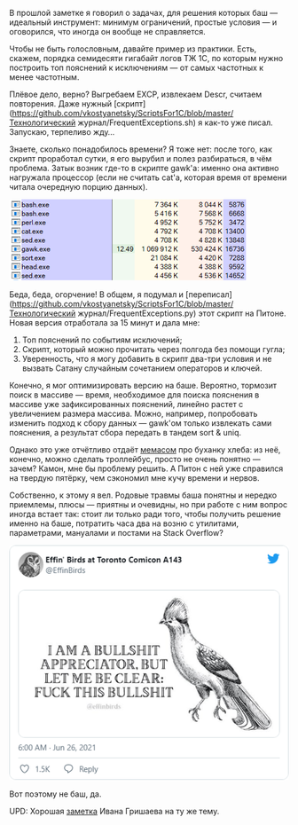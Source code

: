 В прошлой заметке я говорил о задачах, для решения которых баш — идеальный инструмент: минимум ограничений, простые условия — и оговорился, что иногда он вообще не справляется.

Чтобы не быть голословным, давайте пример из практики. Есть, скажем, порядка семидесяти гигабайт логов ТЖ 1С, по которым нужно построить топ пояснений к исключениям — от самых частотных к менее частотным.

Плёвое дело, верно? Выгребаем EXCP, извлекаем Descr, считаем повторения. Даже нужный [скрипт](https://github.com/vkostyanetsky/ScriptsFor1C/blob/master/Технологический журнал/FrequentExceptions.sh) я как-то уже писал. Запускаю, терпеливо жду…

Знаете, сколько понадобилось времени? Я тоже нет: после того, как скрипт проработал сутки, я его вырубил и полез разбираться, в чём проблема. Затык возник где-то в скрипте gawk'а: именно она активно нагружала процессор (если не считать cat'а, которая время от времени читала очередную порцию данных).

![Процессы](procexp64.png)

Беда, беда, огорчение! В общем, я подумал и [переписал](https://github.com/vkostyanetsky/ScriptsFor1C/blob/master/Технологический журнал/FrequentExceptions.py) этот скрипт на Питоне. Новая версия отработала за 15 минут и дала мне:

1. Топ пояснений по событиям исключений;
2. Скрипт, который можно прочитать через полгода без помощи гугла;
3. Уверенность, что я могу добавить в скрипт два-три условия и не вызвать Сатану случайным сочетанием операторов и ключей.

Конечно, я мог оптимизировать версию на баше. Вероятно, тормозит поиск в массиве — время, необходимое для поиска пояснения в массиве уже зафиксированных пояснений, линейно растет с увеличением размера массива. Можно, например, попробовать изменить подход к сбору данных — gawk'ом только извлекать сами пояснения, а результат сбора передать в тандем sort & uniq.

Однако это уже отчётливо отдаёт [мемасом](but-why.jpg) про буханку хлеба: из неё, конечно, можно сделать троллейбус, просто не очень понятно — зачем? Камон, мне бы проблему решить. А Питон с ней уже справился на твердую пятёрку, чем сэкономил мне кучу времени и нервов.

Собственно, к этому я вел. Родовые травмы баша понятны и нередко приемлемы, плюсы — приятны и очевидны, но при работе с ним вопрос иногда встает так: cтоит ли только ради того, чтобы получить решение именно на баше, потратить часа два на возню с утилитами, параметрами, мануалами и постами на Stack Overflow? 

[![Твит](snap-tweet-EffinBirds-1408560771877965825.png)](https://twitter.com/EffinBirds/status/1408560771877965825)

Вот поэтому не баш, да.

UPD: Хорошая [заметка](https://grishaev.me/no-bash/) Ивана Гришаева на ту же тему.
